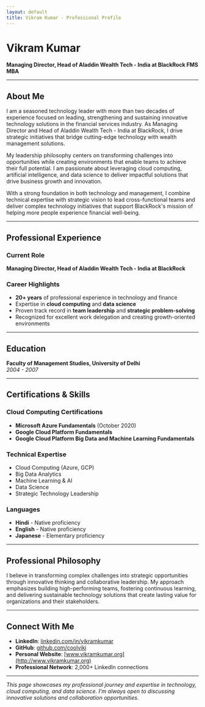 ```yaml
---
layout: default
title: Vikram Kumar - Professional Profile
---
```


# Vikram Kumar
**Managing Director, Head of Aladdin Wealth Tech - India at BlackRock    FMS MBA**

---

## About Me

I am a seasoned technology leader with more than two decades of experience focused on leading, strengthening and sustaining innovative technology solutions in the financial services industry. As Managing Director and Head of Aladdin Wealth Tech - India at BlackRock, I drive strategic initiatives that bridge cutting-edge technology with wealth management solutions.

My leadership philosophy centers on transforming challenges into opportunities while creating environments that enable teams to achieve their full potential. I am passionate about leveraging cloud computing, artificial intelligence, and data science to deliver impactful solutions that drive business growth and innovation.

With a strong foundation in both technology and management, I combine technical expertise with strategic vision to lead cross-functional teams and deliver complex technology initiatives that support BlackRock's mission of helping more people experience financial well-being.

---

## Professional Experience

### Current Role
**Managing Director, Head of Aladdin Wealth Tech - India at BlackRock**

### Career Highlights
- **20+ years** of professional experience in technology and finance
- Expertise in **cloud computing** and **data science**
- Proven track record in **team leadership** and **strategic problem-solving**
- Recognized for excellent work delegation and creating growth-oriented environments

---

## Education

**Faculty of Management Studies, University of Delhi**  
*2004 - 2007*

---

## Certifications & Skills

### Cloud Computing Certifications
- **Microsoft Azure Fundamentals** (October 2020)
- **Google Cloud Platform Fundamentals**
- **Google Cloud Platform Big Data and Machine Learning Fundamentals**

### Technical Expertise
- Cloud Computing (Azure, GCP)
- Big Data Analytics
- Machine Learning & AI
- Data Science
- Strategic Technology Leadership

### Languages
- **Hindi** - Native proficiency
- **English** - Native proficiency  
- **Japanese** - Elementary proficiency

---

## Professional Philosophy

I believe in transforming complex challenges into strategic opportunities through innovative thinking and collaborative leadership. My approach emphasizes building high-performing teams, fostering continuous learning, and delivering sustainable technology solutions that create lasting value for organizations and their stakeholders.

---


## Connect With Me

- **LinkedIn**: [linkedin.com/in/vikramkumar](https://www.linkedin.com/in/vikramkumar/?originalSubdomain=in)
- **GitHub**: [github.com/coolviki](https://github.com/coolviki)
- **Personal Website**: [www.vikramkumar.org](http://www.vikramkumar.org)
- **Professional Network**: 2,000+ LinkedIn connections

---

*This page showcases my professional journey and expertise in technology, cloud computing, and data science. I'm always open to discussing innovative solutions and collaboration opportunities.*